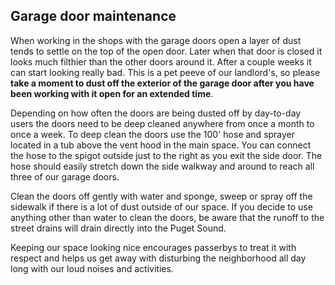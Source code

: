 ## Garage door maintenance

When working in the shops with the garage doors open a layer of dust
tends to settle on the top of the open door. Later when that door is
closed it looks much filthier than the other doors around it. After a
couple weeks it can start looking really bad. This is a pet peeve of
our landlord's, so please **take a moment to dust off the exterior of the
garage door after you have been working with it open for an extended time**.

Depending on how often the doors are being dusted off by day-to-day users
the doors need to be deep cleaned anywhere from once a month to
once a week. To deep clean the doors use the 100' hose and sprayer located
in a tub above the vent hood in the main space. You can connect the hose
to the spigot outside just to the right as you exit the side door. The hose
should easily stretch down the side walkway and around to reach all three
of our garage doors.

Clean the doors off gently with water and sponge, sweep or spray off the
sidewalk if there is a lot of dust outside of our space. If you decide to
use anything other than water to clean the doors, be aware that the runoff
to the street drains will drain directly into the Puget Sound.

Keeping our space looking nice encourages passerbys to treat it with respect
and helps us get away with disturbing the neighborhood all day long with our
loud noises and activities.
